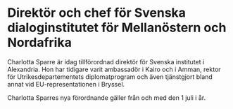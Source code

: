 # Direktör och chef för Svenska dialoginstitutet för Mellanöstern och Nordafrika

Charlotta Sparre är idag tillförordnad direktör för Svenska institutet i Alexandria. Hon har tidigare varit ambassadör i Kairo och i Amman, rektor för Utrikesdepartementets diplomatprogram och även tjänstgjort bland annat vid EU-representationen i Bryssel.

Charlotta Sparres nya förordnande gäller från och med den 1 juli i år.
